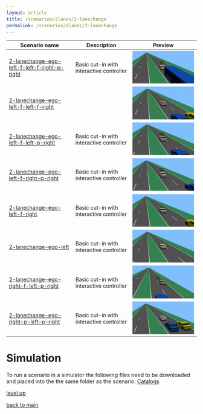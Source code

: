 ```yaml
---
layout: article
title: /scenarios/2lanes/2-lanechange
permalink: /scenarios/2lanes/2-lanechange
---
```

| Scenario name  | Description |  Preview | 
| ------------- | ------------- | --------- |
| [2-lanechange-ego-left-f-left-f-right-p-right](/scenarios/2lanes/2-lanechange/2-lanechange-ego-left-f-left-f-right-p-right.xosc)  | Basic cut-in with interactive controller  |  ![image](2-lanechange-ego-left-f-left-f-right-p-right.gif)  | 
| [2-lanechange-ego-left-f-left-f-right](/scenarios/2lanes/2-lanechange/2-lanechange-ego-left-f-left-f-right.xosc)  |   |  ![image](2-lanechange-ego-left-f-left-f-right.gif)  | 
| [2-lanechange-ego-left-f-left-p-right](/scenarios/2lanes/2-lanechange/2-lanechange-ego-left-f-left-p-right.xosc)  | Basic cut-in with interactive controller  |  ![image](2-lanechange-ego-left-f-left-p-right.gif)  | 
| [2-lanechange-ego-left-f-right-p-right](/scenarios/2lanes/2-lanechange/2-lanechange-ego-left-f-right-p-right.xosc)  | Basic cut-in with interactive controller  |  ![image](2-lanechange-ego-left-f-right-p-right.gif)  | 
| [2-lanechange-ego-left-f-right](/scenarios/2lanes/2-lanechange/2-lanechange-ego-left-f-right.xosc)  | Basic cut-in with interactive controller  |  ![image](2-lanechange-ego-left-f-right.gif)  | 
| [2-lanechange-ego-left](/scenarios/2lanes/2-lanechange/2-lanechange-ego-left.xosc)  | Basic cut-in with interactive controller  |  ![image](2-lanechange-ego-left.gif)  | 
| [2-lanechange-ego-right-f-left-p-right](/scenarios/2lanes/2-lanechange/2-lanechange-ego-right-f-left-p-right.xosc)  | Basic cut-in with interactive controller  |  ![image](2-lanechange-ego-right-f-left-p-right.gif)  | 
| [2-lanechange-ego-right-p-left-p-right](/scenarios/2lanes/2-lanechange/2-lanechange-ego-right-p-left-p-right.xosc)  | Basic cut-in with interactive controller  |  ![image](2-lanechange-ego-right-p-left-p-right.gif)  | 

# Simulation

To run a scenario in a simulator the following files need to be downloaded and placed into the the same folder as the scenario: [Catalogs](https://downgit.github.io/#/home?url=https://github.com/Leviathan321/Leviathan321.github.io/tree/gh-pages-local/Catalogs)

[level up](../)

[back to main](/)

